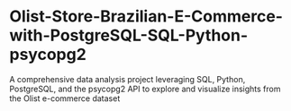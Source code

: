 # Olist-Store-Brazilian-E-Commerce-with-PostgreSQL-SQL-Python-psycopg2
A comprehensive data analysis project leveraging SQL, Python, PostgreSQL, and the psycopg2 API to explore and visualize insights from the Olist e-commerce dataset
